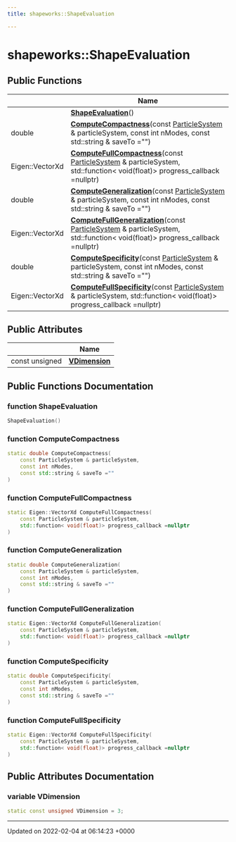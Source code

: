 ```yaml
---
title: shapeworks::ShapeEvaluation

---
```


# shapeworks::ShapeEvaluation





## Public Functions

|                | Name           |
| -------------- | -------------- |
| | **[ShapeEvaluation](../Classes/classshapeworks_1_1ShapeEvaluation.md#function-shapeevaluation)**() |
| double | **[ComputeCompactness](../Classes/classshapeworks_1_1ShapeEvaluation.md#function-computecompactness)**(const [ParticleSystem](../Classes/classshapeworks_1_1ParticleSystem.md) & particleSystem, const int nModes, const std::string & saveTo ="") |
| Eigen::VectorXd | **[ComputeFullCompactness](../Classes/classshapeworks_1_1ShapeEvaluation.md#function-computefullcompactness)**(const [ParticleSystem](../Classes/classshapeworks_1_1ParticleSystem.md) & particleSystem, std::function< void(float)> progress_callback =nullptr) |
| double | **[ComputeGeneralization](../Classes/classshapeworks_1_1ShapeEvaluation.md#function-computegeneralization)**(const [ParticleSystem](../Classes/classshapeworks_1_1ParticleSystem.md) & particleSystem, const int nModes, const std::string & saveTo ="") |
| Eigen::VectorXd | **[ComputeFullGeneralization](../Classes/classshapeworks_1_1ShapeEvaluation.md#function-computefullgeneralization)**(const [ParticleSystem](../Classes/classshapeworks_1_1ParticleSystem.md) & particleSystem, std::function< void(float)> progress_callback =nullptr) |
| double | **[ComputeSpecificity](../Classes/classshapeworks_1_1ShapeEvaluation.md#function-computespecificity)**(const [ParticleSystem](../Classes/classshapeworks_1_1ParticleSystem.md) & particleSystem, const int nModes, const std::string & saveTo ="") |
| Eigen::VectorXd | **[ComputeFullSpecificity](../Classes/classshapeworks_1_1ShapeEvaluation.md#function-computefullspecificity)**(const [ParticleSystem](../Classes/classshapeworks_1_1ParticleSystem.md) & particleSystem, std::function< void(float)> progress_callback =nullptr) |

## Public Attributes

|                | Name           |
| -------------- | -------------- |
| const unsigned | **[VDimension](../Classes/classshapeworks_1_1ShapeEvaluation.md#variable-vdimension)**  |

## Public Functions Documentation

### function ShapeEvaluation

```cpp
ShapeEvaluation()
```


### function ComputeCompactness

```cpp
static double ComputeCompactness(
    const ParticleSystem & particleSystem,
    const int nModes,
    const std::string & saveTo =""
)
```


### function ComputeFullCompactness

```cpp
static Eigen::VectorXd ComputeFullCompactness(
    const ParticleSystem & particleSystem,
    std::function< void(float)> progress_callback =nullptr
)
```


### function ComputeGeneralization

```cpp
static double ComputeGeneralization(
    const ParticleSystem & particleSystem,
    const int nModes,
    const std::string & saveTo =""
)
```


### function ComputeFullGeneralization

```cpp
static Eigen::VectorXd ComputeFullGeneralization(
    const ParticleSystem & particleSystem,
    std::function< void(float)> progress_callback =nullptr
)
```


### function ComputeSpecificity

```cpp
static double ComputeSpecificity(
    const ParticleSystem & particleSystem,
    const int nModes,
    const std::string & saveTo =""
)
```


### function ComputeFullSpecificity

```cpp
static Eigen::VectorXd ComputeFullSpecificity(
    const ParticleSystem & particleSystem,
    std::function< void(float)> progress_callback =nullptr
)
```


## Public Attributes Documentation

### variable VDimension

```cpp
static const unsigned VDimension = 3;
```


-------------------------------

Updated on 2022-02-04 at 06:14:23 +0000